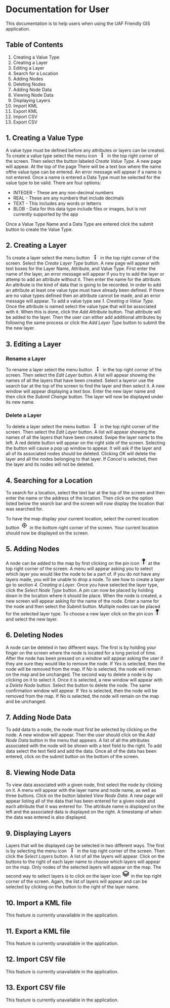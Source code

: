 
# Documentation for User

This documentation is to help users when using the UAF Friendly GIS application.

## Table of Contents

1. Creating a Value Type
2. Creating a Layer
3. Editing a Layer
4. Search for a Location
5. Adding Nodes
6. Deleting Nodes
7. Adding Node Data
8. Viewing Node Data
9. Displaying Layers
10. Import KML
11. Export KML
12. Import CSV
13. Export CSV 


## 1. Creating a Value Type

A value type must be defined before any attributes or layers can be created. To create a value type select the menu icon <img src="Images/menuIcon.png" width = "25"> in the top right corner of the screen. Then select the button labeled *Create Value Type*. A new page will appear. At the top of the page There will be a text box where the name ofthe value type can be entered. An error message will appear if a name is not entered. Once a name is entered a Data Type must be selected for the value type to be valid.
There are four options:
		
- INTEGER - These are any non-decimal numbers
- REAL - These are any numbers that include decimals
- TEXT - This includes any words or letterrs
- BLOB - Data for this data type include files or images, but is not currently supported by the app

Once a Value Type Name and a Data Type are entered click the submit button to create the Value Type.


## 2. Creating a Layer
	
To create a layer select the menu button <img src="Images/menuIcon.png" width = "25"> in the top right corner of the screen. Select the *Create Layer Type* button. A new page will appear with text boxes for the Layer Name, Attribute, and Value Type. First enter the name of the layer, an error message will appear if you try to add the layer or attemp to add an attribute without it. Then enter the name for the attribute. An attribute is the kind of data that is going to be recorded. In order to add an attribute at least one value type must have already been defined. If there are no value types defined then an attribute cannot be made, and an error message will appear. To add a value type see *1. Creating a Value Type*. Once the attribute is named select the value type that will be associated with it. When this is done, click the *Add Attribute* button. That attribute will be added to the layer. Then the user can either add additional attributes by following the same process or click the *Add Layer Type* button to submit the the new layer.


## 3. Editing a Layer
	
### Rename a Layer
To rename a layer select the menu button <img src="Images/menuIcon.png" width = "25"> in the top right corner of the screen. Then select the *Edit Layer* button. A list will appear showing the names of all the layers that have been created. Select a layeror use the search bar at the top of the screen to find the layer and then select it. A new window will appear displaying a text box. Enter the new layer name and then click the *Submit Change* button. The layer will now be displayed under its new name.

### Delete a Layer
To delete a layer select the menu button <img src="Images/menuIcon.png" width = "25"> in the top right corner of the screen. Then select the *Edit Layer* button. A list will appear showing the names of all the layers that have been created. Swipe the layer name to the left. A red delete button will appear on the right side of the screen. Selecting the button will cause a pop up window to appear. It will ask if the layer and all of its associated nodes should be deleted. Clicking *OK* will delete the layer and all the nodes belonging to that layer. If *Cancel* is selected, then the layer and its nodes will not be deleted.


## 4. Searching for a Location
To search for a location, select the text bar at the top of the screen and then enter the name or the address of the location. Then click on the option listed below the search bar and the screen will now display the location that was searched for.

To have the map display your current location, select the current location button <img src="Images/locationIcon.png" width = "25"> in the bottom right corner of the screen. Your current location should now be displayed on the screen.


## 5. Adding Nodes
	
A node can be added to the map by first clicking on the pin icon <img src="Images/pinIcon.png" width = "20"> at the top right corner of the screen. A menu will appear asking you to select which layer you would like the node to be a part of. If you do not have any layers made, you will be unable to drop a node. To see how to create a layer go to section *4. Creating a Layer*. Once you have selected the layer type, click the *Select Node Type* button. A pin can now be placed by holding down in the location where it should be place. When the node is created, a new screen will appear asking for the name of the node. Enter a name for the node and then select the *Submit* button. Multiple nodes can be placed for the selected layer type. To choose a new layer click on the pin icon <img src="Images/pinIcon.png" width = "20"> and select the new layer.


## 6. Deleting Nodes
A node can be deleted in two different ways. The first is by holding your finger on the screen where the node is located for a long period of time. After the node has been pressed on a window will appear asking the user if they are sure they would like to remove the node. If *Yes* is selected, then the node will be removed from the map. If *No* is selected, the node will remain on the map and be unchanged. The second way to delete a node is by clicking on it to select it. Once it is selected, a new window will appear with a *Delete Node* button. Select the button to delete the node. The same confirmation window will appear. If *Yes* is selected, then the node will be removed from the map. If *No* is selected, the node will remain on the map and be unchanged.


## 7. Adding Node Data
To add data to a node, the node must first be selected by clicking on the node. A new window will appear. Then the user should click on the *Add Node Data* button in the menu that appears. A list of all the attributes associated with the node will be shown with a text field to the right. To add data select the text field and add the data. Once all of the data has been entered, click on the submit button on the bottom of the screen. 


## 8. Viewing Node Data
To view data associated with a given node, first select the node by clicking on it. A menu will appear with the layer name and node name, as well as three buttons. Click on the button labeled *View Node Data*. A new page will appear listing all of the data that has been entered for a given node and each attribute that it was entered for. The attribute name is displayed on the left and the associated data is displayed on the right. A timestamp of when the data was entered is also displayed.


## 9. Displaying Layers
Layers that will be displayed can be selected in two different ways. The first is by selecting the menu icon <img src="Images/menuIcon.png" width = "25"> in the top right corner of the screen. Then click the *Select Layers* button. A list of all the layers will appear. Click on the buttons to the right of each layer name to choose which layers will appear on the map. Only nodes of the selected layers will appear on the map. The second way to select layers is to click on the layer icon <img src="Images/layerIcon.png" width = "25"> in the top right corner of the screen. Again, the list of layers will appear and can be selected by clicking on the button to the right of the layer name.


## 10. Import a KML file
	
This feature is currently unavailable in the application.

## 11. Export a KML file

This feature is currently unavailable in the application.

## 12. Import CSV file

This feature is currently unavailable in the application.
	
## 13. Export CSV file
	
This feature is currently unavailable in the application.


